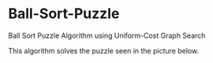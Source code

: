 # Ball-Sort-Puzzle
Ball Sort Puzzle Algorithm using Uniform-Cost Graph Search

This algorithm solves the puzzle seen in the picture below.

